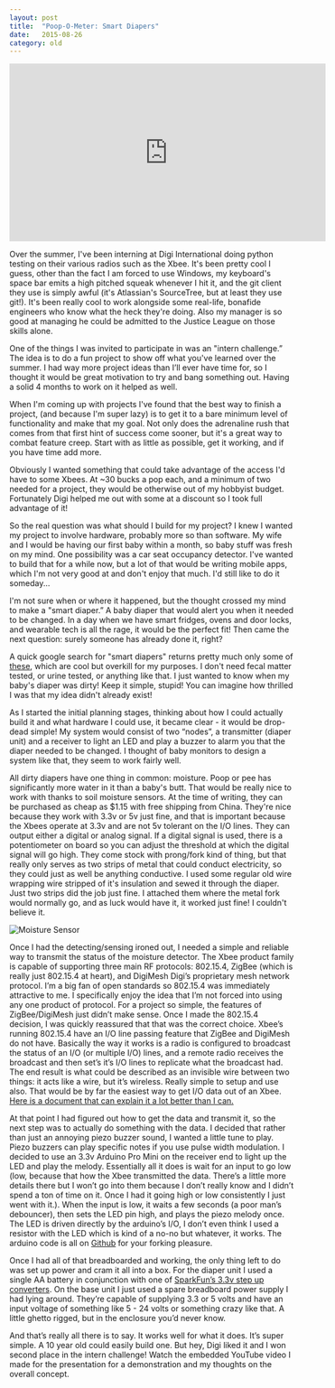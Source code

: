 ```yaml
---
layout: post
title:  "Poop-O-Meter: Smart Diapers"
date:   2015-08-26
category: old
---
```

<iframe width="560" height="315" src="https://www.youtube.com/embed/1zstJ1oCEuI" frameborder="0" allowfullscreen></iframe>

Over the summer, I've been interning at Digi International doing python testing on their various radios such as the Xbee. It's been pretty cool I guess, other than the fact I am forced to use Windows, my keyboard's space bar emits a high pitched squeak whenever I hit it, and the git client they use is simply awful (it's Atlassian's SourceTree, but at least they use git!). It's been really cool to work alongside some real-life, bonafide engineers who know what the heck they're doing. Also my manager is so good at managing he could be admitted to the Justice League on those skills alone.

One of the things I was invited to participate in was an "intern challenge.” The idea is to do a fun project to show off what you've learned over the summer. I had way more project ideas than I’ll ever have time for, so I thought it would be great motivation to try and bang something out. Having a solid 4 months to work on it helped as well.

When I'm coming up with projects I've found that the best way to finish a project, (and because I'm super lazy) is to get it to a bare minimum level of functionality and make that my goal. Not only does the adrenaline rush that comes from that first hint of success come sooner, but it's a great way to combat feature creep. Start with as little as possible, get it working, and if you have time add more.

Obviously I wanted something that could take advantage of the access I'd have to some Xbees. At ~30 bucks a pop each, and a minimum of two needed for a project, they would be otherwise out of my hobbyist budget. Fortunately Digi helped me out with some at a discount so I took full advantage of it!

So the real question was what should I build for my project? I knew I wanted my project to involve hardware, probably more so than software. My wife and I would be having our first baby within a month, so baby stuff was fresh on my mind. One possibility was a car seat occupancy detector. I've wanted to build that for a while now, but a lot of that would be writing mobile apps, which I'm not very good at and don't enjoy that much. I'd still like to do it someday...

I'm not sure when or where it happened, but the thought crossed my mind to make a "smart diaper.” A baby diaper that would alert you when it needed to be changed. In a day when we have smart fridges, ovens and door locks, and wearable tech is all the rage, it would be the perfect fit! Then came the next question: surely someone has already done it, right?

A quick google search for "smart diapers" returns pretty much only some of [these](http://www.pixiescientific.com/), which are cool but overkill for my purposes. I don't need fecal matter tested, or urine tested, or anything like that. I just wanted to know when my baby's diaper was dirty! Keep it simple, stupid! You can imagine how thrilled I was that my idea didn't already exist!

As I started the initial planning stages, thinking about how I could actually build it and what hardware I could use, it became clear - it would be drop-dead simple! My system would consist of two “nodes”, a transmitter (diaper unit) and a receiver to light an LED and play a buzzer to alarm you that the diaper needed to be changed. I thought of baby monitors to design a system like that, they seem to work fairly well.

All dirty diapers have one thing in common: moisture. Poop or pee has significantly more water in it than a baby's butt. That would be really nice to work with thanks to soil moisture sensors. At the time of writing, they can be purchased as cheap as $1.15 with free shipping from China. They're nice because they work with 3.3v or 5v just fine, and that is important because the Xbees operate at 3.3v and are not 5v tolerant on the I/O lines. They can output either a digital or analog signal. If a digital signal is used, there is a potentiometer on board so you can adjust the threshold at which the digital signal will go high. They come stock with prong/fork kind of thing, but that really only serves as two strips of metal that could conduct electricity, so they could just as well be anything conductive. I used some regular old wire wrapping wire stripped of it's insulation and sewed it through the diaper. Just two strips did the job just fine. I attached them where the metal fork would normally go, and as luck would have it, it worked just fine! I couldn't believe it.

![Moisture Sensor](http://ecx.images-amazon.com/images/I/41rfZkmnj5L._SY300_.jpg)

Once I had the detecting/sensing ironed out, I needed a simple and reliable way to transmit the status of the moisture detector. The Xbee product family is capable of supporting three main RF protocols: 802.15.4, ZigBee (which is really just 802.15.4 at heart), and DigiMesh Digi’s proprietary mesh network protocol. I’m a big fan of open standards so 802.15.4 was immediately attractive to me. I specifically enjoy the idea that I’m not forced into using any one product of protocol. For a project so simple, the features of ZigBee/DigiMesh just didn’t make sense. Once I made the 802.15.4 decision, I was quickly reassured that that was the correct choice. Xbee’s running 802.15.4 have an I/O line passing feature that ZigBee and DigiMesh do not have. Basically the way it works is a radio is configured to broadcast the status of an I/O (or multiple I/O) lines, and a remote radio receives the broadcast and then set’s it’s I/O lines to replicate what the broadcast had. The end result is what could be described as an invisible wire between two things: it acts like a wire, but it’s wireless. Really simple to setup and use also. That would be by far the easiest way to get I/O data out of an Xbee. [Here is a document that can explain it a lot better than I can.](http://knowledge.digi.com/articles/Knowledge_Base_Article/XBee-802-15-4-Digital-Input-Output-Line-Passing)

At that point I had figured out how to get the data and transmit it, so the next step was to actually do something with the data. I decided that rather than just an annoying piezo buzzer sound, I wanted a little tune to play. Piezo buzzers can play specific notes if you use pulse width modulation. I decided to use an 3.3v Arduino Pro Mini on the receiver end to light up the LED and play the melody. Essentially all it does is wait for an input to go low (low, because that how the Xbee transmitted the data. There’s a little more details there but I won’t go into them because I don’t really know and I didn’t spend a ton of time on it. Once I had it going high or low consistently I just went with it.). When the input is low, it waits a few seconds (a poor man’s debouncer), then sets the LED pin high, and plays the piezo melody once. The LED is driven directly by the arduino’s I/O, I don’t even think I used a resistor with the LED which is kind of a no-no but whatever, it works. The arduino code is all on [Github](https://github.com/catskull/poop-o-meter) for your forking pleasure.

Once I had all of that breadboarded and working, the only thing left to do was set up power and cram it all into a box. For the diaper unit I used a single AA battery in conjunction with one of [SparkFun’s 3.3v step up converters](https://www.sparkfun.com/products/10967). On the base unit I just used a spare breadboard power supply I had lying around. They’re capable of supplying 3.3 or 5 volts and have an input voltage of something like 5 - 24 volts or something crazy like that. A little ghetto rigged, but in the enclosure you’d never know.

And that’s really all there is to say. It works well for what it does. It’s super simple. A 10 year old could easily build one. But hey, Digi liked it and I won second place in the intern challenge! Watch the embedded YouTube video I made for the presentation for a demonstration and my thoughts on the overall concept.
